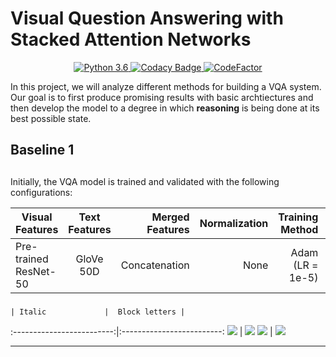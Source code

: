 # Visual Question Answering with Stacked Attention Networks

<div align="center">

<a href="https://www.python.org/downloads/release/python-360/"> <img src="https://img.shields.io/badge/python-3.6-blue.svg" alt="Python 3.6"/> </a>
<a href="https://www.codacy.com?utm_source=github.com&amp;utm_medium=referral&amp;utm_content=aligholami/Visual-Question-Answering-with-Stacked-Attention-Networks&amp;utm_campaign=Badge_Grade"> <img src="https://api.codacy.com/project/badge/Grade/62aaec49f9294a46a74c65dacf599a37" alt="Codacy Badge"/> </a>
<a href="https://www.codefactor.io/repository/github/aligholami/visual-question-answering-with-stacked-attention-networks"><img src="https://www.codefactor.io/repository/github/aligholami/visual-question-answering-with-stacked-attention-networks/badge" alt="CodeFactor" /></a>

</div>

In this project, we will analyze different methods for building a VQA system. Our goal is to first produce promising results with basic archtiectures and then develop the model to a degree in which **reasoning** is being done at its best possible state.

## Baseline 1

##
Initially, the VQA model is trained and validated with the following configurations:

| Visual Features | Text Features | Merged Features | Normalization | Training Method | Cls. Method | Epochs | 
| ------------- |:-------------:| -----:| -----:| -----:| -----:| -----:|
| Pre-trained ResNet-50 | GloVe 50D | Concatenation | None | Adam (LR = 1e-5) | Dense (8192 Hidden Units) | 6 |

###
<p align="center">

    | Italic             |  Block letters |
:-------------------------:|:-------------------------:
![](https://github.com/aligholami/Visual-Question-Answering-with-Stacked-Attention-Networks/raw/master/experiments/B2/t_acc.PNG)  |  ![](https://github.com/aligholami/Visual-Question-Answering-with-Stacked-Attention-Networks/raw/master/experiments/B2/t_loss.PNG)
![](https://github.com/aligholami/Visual-Question-Answering-with-Stacked-Attention-Networks/raw/master/experiments/B2/v_acc.PNG)  |  ![](https://github.com/aligholami/Visual-Question-Answering-with-Stacked-Attention-Networks/raw/master/experiments/B2/v_loss.PNG)

</p>

---